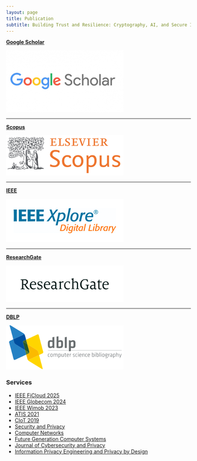 ```yaml
---
layout: page
title: Publication
subtitle: Building Trust and Resilience: Cryptography, AI, and Secure Infrastructure
---
```


[**Google Scholar**](https://scholar.google.com/citations?hl=en&user=fg0AuD8AAAAJ)  
<!-- Image: Google Scholar (140x110) -->  
![Google Scholar](/assets/img/gs.jpg)

---

  
[**Scopus**](https://www.scopus.com/authid/detail.uri?authorId=57195277220)  
<!-- Image: Scopus (140x110) -->  
![Scopus](/assets/img/sc.png)

---

  
[**IEEE**](https://ieeexplore.ieee.org/author/893347168306437)  
<!-- Image: IEEE (140x110) -->  
![IEEE Xplore](/assets/img/ieee.png)

---

[**ResearchGate**](https://www.researchgate.net/profile/Mohammed-B-Alshawki)  
<!-- Image: ResearchGate (140x110) -->  
![ResearchGate](/assets/img/rg.png)

---

[**DBLP**](https://dblp.org/pid/400/1551.html)  
<!-- Image: DBLP (140x110) -->  
![DBLP](/assets/img/DBLP.png)






### Services
- <a href="https://ficloud.org/2025/" target="_blank">IEEE FiCloud 2025</a>
- <a href="https://globecom2024.ieee-globecom.org/" target="_blank">IEEE Globecom 2024</a>
- <a href="http://www.wimob.org/wimob2023/" target="_blank">IEEE Wimob 2023</a>
- <a href="https://www.atis2021.conferences.academy/" target="_blank">ATIS 2021</a>
- [CIoT 2019]()
- <a href="https://onlinelibrary.wiley.com/journal/24756725" target="_blank">Security and Privacy</a>
- <a href="https://www.sciencedirect.com/journal/computer-networks" target="_blank">Computer Networks</a>
- <a href="https://www.sciencedirect.com/journal/future-generation-computer-systems" target="_blank">Future Generation Computer Systems</a>
- <a href="https://www.mdpi.com/journal/jcp" target="_blank">Journal of Cybersecurity and Privacy</a>
- <a href="https://www.pearson.com/en-us/subject-catalog/p/information-privacy-engineering-and-privacy-by-design/P200000007406/9780137582341" target="_blank">Information Privacy Engineering and Privacy by Design</a>